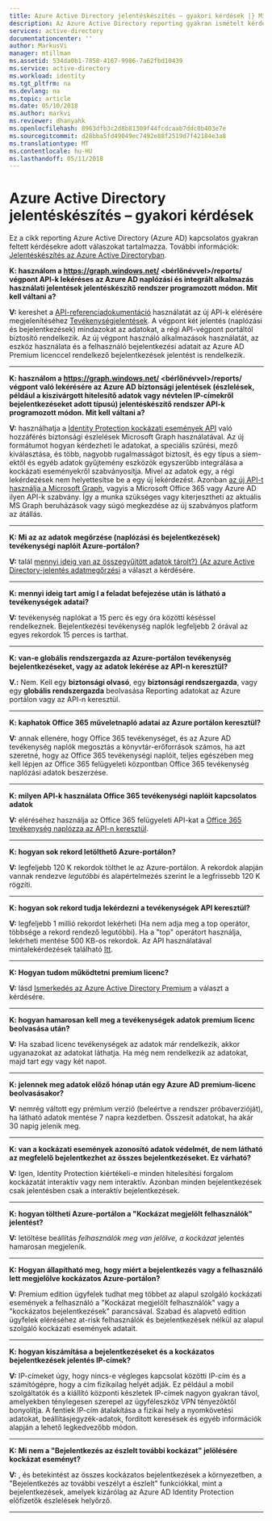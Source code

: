 ```yaml
---
title: Azure Active Directory jelentéskészítés – gyakori kérdések |} Microsoft Docs
description: Az Azure Active Directory reporting gyakran ismételt kérdések.
services: active-directory
documentationcenter: ''
author: MarkusVi
manager: mtillman
ms.assetid: 534da0b1-7858-4167-9986-7a62fbd10439
ms.service: active-directory
ms.workload: identity
ms.tgt_pltfrm: na
ms.devlang: na
ms.topic: article
ms.date: 05/10/2018
ms.author: markvi
ms.reviewer: dhanyahk
ms.openlocfilehash: 8963dfb3c2d8b81309f44fcdcaab7ddc0b403e7e
ms.sourcegitcommit: d28bba5fd49049ec7492e88f2519d7f42184e3a8
ms.translationtype: MT
ms.contentlocale: hu-HU
ms.lasthandoff: 05/11/2018
---
```

# <a name="azure-active-directory-reporting-faq"></a>Azure Active Directory jelentéskészítés – gyakori kérdések

Ez a cikk reporting Azure Active Directory (Azure AD) kapcsolatos gyakran feltett kérdésekre adott válaszokat tartalmazza. További információk: [Jelentéskészítés az Azure Active Directoryban](active-directory-reporting-azure-portal.md). 

**K: használom a https://graph.windows.net/ &lt;bérlőnévvel&gt;/reports/ végpont API-k lekéréses az Azure AD naplózási és integrált alkalmazás használati jelentések jelentéskészítő rendszer programozott módon. Mit kell váltani a?**

**V:** kereshet a [API-referenciadokumentáció](https://developer.microsoft.com/graph/) használatát az új API-k elérésére megjelenítéséhez [Tevékenységjelentések](https://docs.microsoft.com/azure/active-directory/active-directory-reporting-api-getting-started-azure-portal). A végpont két jelentés (naplózási és bejelentkezések) mindazokat az adatokat, a régi API-végpont portáltól biztosító rendelkezik. Az új végpont használó alkalmazások használatát, az eszköz használata és a felhasználó bejelentkezési adatait az Azure AD Premium licenccel rendelkező bejelentkezések jelentést is rendelkezik.


--- 

**K: használom a https://graph.windows.net/ &lt;bérlőnévvel&gt;/reports/ végpont való lekérésére az Azure AD biztonsági jelentések (észlelések, például a kiszivárgott hitelesítő adatok vagy névtelen IP-címekről bejelentkezéseket adott típusú) jelentéskészítő rendszer API-k programozott módon. Mit kell váltani a?**

**V:** használhatja a [Identity Protection kockázati események API](active-directory-identityprotection-graph-getting-started.md) való hozzáférés biztonsági észlelések Microsoft Graph használatával. Az új formátumot hogyan kérdezheti le adatokat, a speciális szűrési, mező kiválasztása, és több, nagyobb rugalmasságot biztosít, és egy típus a siem-ektől és egyéb adatok gyűjtemény eszközök egyszerűbb integrálása a kockázati eseményekről szabványosítja. Mivel az adatok egy, a régi lekérdezések nem helyettesítse be a egy új lekérdezést. Azonban [az új API-t használja a Microsoft Graph](https://developer.microsoft.com/graph/docs/api-reference/beta/resources/identityriskevent), vagyis a Microsoft Office 365 vagy Azure AD ilyen API-k szabvány. Így a munka szükséges vagy kiterjesztheti az aktuális MS Graph beruházások vagy súgó megkezdése az új szabványos platform az átállás.

--- 

**K: Mi az az adatok megőrzése (naplózási és bejelentkezések) tevékenységi naplóit Azure-portálon?** 

**V:** talál [mennyi ideig van az összegyűjtött adatok tárolt?} (Az azure Active Directory-jelentés adatmegőrzési](active-directory-reporting-retention.md#q-for-how-long-is-the-collected-data-stored) a választ a kérdésére.

--- 

**K: mennyi ideig tart amíg I a feladat befejezése után is látható a tevékenységek adatai?**

**V:** tevékenység naplókat a 15 perc és egy óra közötti késéssel rendelkeznek. Bejelentkezési tevékenység naplók legfeljebb 2 órával az egyes rekordok 15 perces is tarthat.

---

**K: van-e globális rendszergazda az Azure-portálon tevékenység bejelentkezéseket, vagy az adatok lekérése az API-n keresztül?**

**V.:** Nem. Kell egy **biztonsági olvasó**, egy **biztonsági rendszergazda**, vagy egy **globális rendszergazda** beolvasása Reporting adatokat az Azure portálon vagy az API-n keresztül.

---

**K: kaphatok Office 365 műveletnapló adatai az Azure portálon keresztül?**

**V:** annak ellenére, hogy Office 365 tevékenységet, és az Azure AD tevékenység naplók megosztás a könyvtár-erőforrások számos, ha azt szeretné, hogy az Office 365 tevékenységi naplóit, teljes egészében meg kell lépjen az Office 365 felügyeleti központban Office 365 tevékenység naplózási adatok beszerzése.

---


**K: milyen API-k használata Office 365 tevékenységi naplóit kapcsolatos adatok**

**V:** eléréséhez használja az Office 365 felügyeleti API-kat a [Office 365 tevékenység naplózza az API-n keresztül](https://msdn.microsoft.com/office-365/office-365-managment-apis-overview).

---

**K: hogyan sok rekord letölthető Azure-portálon?**

**V:** legfeljebb 120 K rekordok tölthet le az Azure-portálon. A rekordok alapján vannak rendezve *legutóbbi* és alapértelmezés szerint le a legfrissebb 120 K rögzíti. 

---

**K: hogyan sok rekord tudja lekérdezni a tevékenységek API keresztül?**

**V:** legfeljebb 1 millió rekordot lekérheti (Ha nem adja meg a top operátor, többsége a rekord rendező legutóbbi). Ha a "top" operátort használja, lekérheti mentése 500 KB-os rekordok. Az API használatával mintalekérdezések található [Itt](active-directory-reporting-api-getting-started.md).

---

**K: Hogyan tudom működtetni premium licenc?**

**V:** lásd [Ismerkedés az Azure Active Directory Premium](active-directory-get-started-premium.md) a választ a kérdésére.

---

**K: hogyan hamarosan kell meg a tevékenységek adatok premium licenc beolvasása után?**

**V:** Ha szabad licenc tevékenységek az adatok már rendelkezik, akkor ugyanazokat az adatokat láthatja. Ha még nem rendelkezik az adatokat, majd tart egy vagy két napot.

---

**K: jelennek meg adatok előző hónap után egy Azure AD premium-licenc beolvasásakor?**

**V:** nemrég váltott egy prémium verzió (beleértve a rendszer próbaverzióját), ha látható adatok mentése 7 napra kezdetben. Összesít adatokat, ha akár 30 napig jelenik meg.

---

**K: van a kockázati események azonosító adatok védelmét, de nem látható az megfelelő bejelentkezhet az összes bejelentkezéseket. Ez várható?**

**V:** Igen, Identity Protection kiértékeli-e minden hitelesítési forgalom kockázatát interaktív vagy nem interaktív. Azonban minden bejelentkezések csak jelentésben csak a interaktív bejelentkezések.

---

**K: hogyan töltheti Azure-portálon a "Kockázat megjelölt felhasználók" jelentést?**

**V:** letöltése beállítás *felhasználók meg van jelölve, a kockázat* jelentés hamarosan megjelenik.

---

**K: Hogyan állapítható meg, hogy miért a bejelentkezés vagy a felhasználó lett megjelölve kockázatos Azure-portálon?**

**V:** Premium edition ügyfelek tudhat meg többet az alapul szolgáló kockázati események a felhasználó a "Kockázat megjelölt felhasználók" vagy a "kockázatos bejelentkezések" parancsával. Szabad és alapvető edition ügyfelek eléréséhez at-risk felhasználók és bejelentkezések nélkül az alapul szolgáló kockázati események adatait.

---

**K: hogyan kiszámítása a bejelentkezéseket és a kockázatos bejelentkezések jelentés IP-címek?**

**V:** IP-címeket úgy, hogy nincs-e végleges kapcsolat közötti IP-cím és a számítógépre, hogy a cím fizikailag helyét adják. Ez például a mobil szolgáltatók és a kiállító központi készletek IP-címek nagyon gyakran távol, amelyekben ténylegesen szerepel az ügyféleszköz VPN tényezőktől bonyolítja. A fentiek IP-cím átalakítása a fizikai hely a nyomkövetési adatokat, beállításjegyzék-adatok, fordított keresések és egyéb információk alapján a lehető legkedvezőbb módon. 

---

**K: Mi nem a "Bejelentkezés az észlelt további kockázat" jelölésére kockázat eseményt?**

**V:** , és betekintést az összes kockázatos bejelentkezések a környezetben, a "Bejelentkezés az további veszélyt a észlelt" funkciókkal, mint a bejelentkezések, amelyek kizárólag az Azure AD Identity Protection előfizetők észlelések helyőrző.

---
